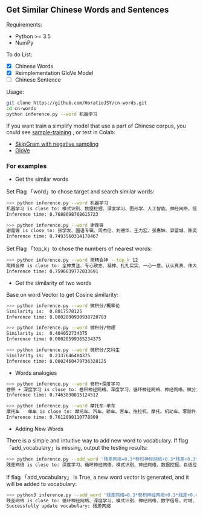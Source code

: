## Get Similar Chinese Words and Sentences

Requirements:

-  Python >= 3.5
- NumPy

To do List:

- [x] Chinese Words
- [x] Reimplementation GloVe Model
- [ ] Chinese Sentence 

Usage:

```bash
git clone https://github.com/HoratioJSY/cn-words.git
cd cn-words
python inference.py --word 机器学习
```

If you want train  a simplify model that use a part of Chinese corpus, you could see [sample-training](https://github.com/HoratioJSY/cn-words/tree/master/sample-training) , or test in Colab:

- [SkipGram with negative sampling](https://colab.research.google.com/drive/11qGq-rqv-tnvATUmcGhH0rqMSBqCWVxz)
- [GloVe](https://colab.research.google.com/drive/1uFnqsHyIn5C84pVkYW_dpoGB9NG7eFme)


### For examples

- Get the similar words

Set Flag 「word」to chose target and search similar words:

```bash
>>> python inference.py --word 机器学习
机器学习 is close to: 模式识别、数据挖掘、深度学习、图形学、人工智能、神经网络、信号处理、运筹学、信息论、地理信息系统、数字图像处理、微分方程、面向对象、并行计算、概率论、故障诊断、生物信息学、数理统计
Inference time: 0.7688698768615723
```

```bash
>>> python inference.py --word 谢霆锋                                                                                
谢霆锋 is close to: 张学友、国语专辑、周杰伦、刘德华、王力宏、张惠妹、郭富城、陈奕迅、林俊杰、孙燕姿、梁咏琪、林忆莲、梅艳芳、任贤齐、容祖儿、谭咏麟、张韶涵、陈慧琳
Inference time: 0.7493560314178467
```

Set Flag 「top_k」to chose the numbers of nearest words:

```bash
>>> python inference.py --word 聚精会神 --top_k 12
聚精会神 is close to: 全神贯注、专心致志、凝神、扎扎实实、一心一意、认认真真、伟大旗帜、认真、真抓实干、专心、解放思想、集中精力
Inference time: 0.7596039772033691
```

- Get the similarity of two words

Base on word Vector to get Cosine similarity:

```bash
>>> python inference.py --word 微积分/概率论
Similarity is:  0.8017578125
Inference time: 0.0002090930938720703

>>> python inference.py --word 微积分/物理
Similarity is:  0.404052734375
Inference time: 0.00020599365234375

>>> python inference.py --word 微积分/文科生
Similarity is:  0.2337646484375
Inference time: 0.0002460479736328125
```

- Words analogies


```bash
>>> python inference.py --word 卷积+深度学习
卷积 + 深度学习 is close to: 卷积神经网络、深度学习、循环神经网络、神经网络、微分方程、模式识别、自适应、傅里、数据挖掘、时域、差分、信号处理、滤波、频域、多项式、运算符、非线性、随机变量
Inference time: 0.7463030815124512

>>> python inference.py --word 摩托车-单车
摩托车 - 单车 is close to: 摩托车、汽车、轿车、客车、拖拉机、摩托、机动车、零部件、农用、三轮、卡车、变速器、电视机、跑车、小轿车、柴油、奥迪、汽油
Inference time: 0.7612090110778809
```

- Adding New Words


There is a simple  and intuitive way to add new word to vocabulary. If flag 「add_vocabulary」is missing,  output the testing results:

```bash
>>> python inference.py --add_word '残差网络=0.3*卷积神经网络+0.3*残差+0.3*图像识别+0.1*人工智能'
残差网络 is close to: 深度学习、循环神经网络、模式识别、神经网络、数据挖掘、自适应、信号处理、数字信号、时域、差分、微分方程、频域、图形学、人工智能、随机变量、线性规划、滤波、数字图像处理

```

If flag 「add_vocabulary」 is True, a new word vector is generated, and it will be added to vocabulary:

```bash
>>> python3 inference.py --add_word '残差网络=0.3*卷积神经网络+0.3*残差+0.4*图像识别' --add_vocabulary True
残差网络 is close to: 循环神经网络、深度学习、模式识别、神经网络、数字信号、时域、自适应、频域、数据挖掘、差分、信号处理
Successfully update vocabulary: 残差网络
```
